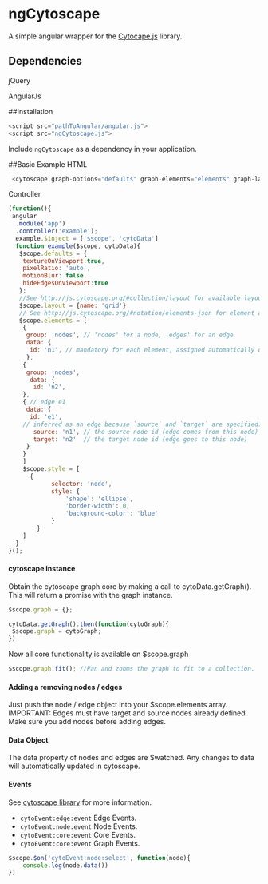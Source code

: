 ngCytoscape
=============

A simple angular wrapper for the [Cytocape.js](http://js.cytoscape.org/) library.

Dependencies
-----------
jQuery

AngularJs

##Installation

```javascript
<script src="pathToAngular/angular.js">
<script src="ngCytoscape.js">
```
Include `ngCytoscape` as a dependency in your application.

##Basic Example
HTML
```javascript
 <cytoscape graph-options="defaults" graph-elements="elements" graph-layout="layout" graph-style="style"></cytoscape>
```
Controller
```javascript
(function(){
 angular
  .module('app')
  .controller('example');
  example.$inject = ['$scope', 'cytoData']
  function example($scope, cytoData){
   $scope.defaults = {
    textureOnViewport:true,
    pixelRatio: 'auto',
    motionBlur: false,
    hideEdgesOnViewport:true
   };
   //See http://js.cytoscape.org/#collection/layout for available layouts and options
   $scope.layout = {name: 'grid'}
   // See http://js.cytoscape.org/#notation/elements-json for element array format
   $scope.elements = [
    { 
     group: 'nodes', // 'nodes' for a node, 'edges' for an edge
     data: { 
      id: 'n1', // mandatory for each element, assigned automatically on undefined
     },
    { 
     group: 'nodes', 
      data: { 
       id: 'n2', 
    },
    { // edge e1
     data: {
      id: 'e1',
    // inferred as an edge because `source` and `target` are specified:
       source: 'n1', // the source node id (edge comes from this node)
       target: 'n2'  // the target node id (edge goes to this node)
     }
    }
    ]
    $scope.style = [
      {
            selector: 'node',
            style: {
                'shape': 'ellipse',
                'border-width': 0,
                'background-color': 'blue'
            }
        }
    ]
  }
}();
```

#### cytoscape instance
Obtain the cytoscape graph core by making a call to cytoData.getGraph().  This will return a promise with the graph instance.
```javascript
$scope.graph = {};

cytoData.getGraph().then(function(cytoGraph){
 $scope.graph = cytoGraph;
})
```
Now all core functionality is available on $scope.graph
```javascript
$scope.graph.fit(); //Pan and zooms the graph to fit to a collection.
```
#### Adding a removing nodes / edges
Just push the node / edge object into your $scope.elements array.
IMPORTANT: Edges must have target and source nodes already defined.  Make sure you add nodes before adding edges.

#### Data Object
The data property of nodes and edges are $watched.  Any changes to data will automatically updated in cytoscape.

#### Events
See <a href="http://js.cytoscape.org/#events"> cytoscape library</a> for more information.
* `cytoEvent:edge:event` Edge Events.
* `cytoEvent:node:event` Node Events.
* `cytoEvent:core:event` Core Events.
* `cytoEvent:core:event` Graph Events.

```javascript
$scope.$on('cytoEvent:node:select', function(node){
    console.log(node.data())
})
```

